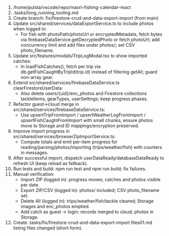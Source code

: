 1. /home/pulsta/vscode/repo/maori-fishing-calendar-react
2. .tasks/long_running_tooling.md
3. Create branch: fix/firestore-crud-and-data-export-import (from main)
4. Update src/shared/services/dataExportService.ts to include photos when logged in:
   - For fish with photoPath/photoUrl or encryptedMetadata, fetch bytes via firebaseDataService.getDecryptedPhoto or fetch photoUrl; add concurrency limit and add files under photos/; set CSV photo_filename.
5. Update src/features/modals/TripLogModal.tsx to show imported catches:
   - In loadFishCatches(), fetch per trip via db.getFishCaughtByTripId(trip.id) instead of filtering getAll; guard non-array gear.
6. Extend src/shared/services/firebaseDataService.ts clearFirestoreUserData:
   - Also delete users/{uid}/enc_photos and Firestore collections tackleItems, gearTypes, userSettings; keep progress phases.
7. Refactor guest→cloud merge in src/shared/services/firebaseDataService.ts:
   - Use upsertTripFromImport / upsertWeatherLogFromImport / upsertFishCaughtFromImport with small chunks; ensure photos move to Storage and ID mappings/encryption preserved.
8. Improve import progress in src/shared/services/browserZipImportService.ts:
   - Compute totals and emit per-item progress for reading/parsing/photos/importing (trips/weather/fish) with counters in messages.
9. After successful import, dispatch userDataReady/databaseDataReady to refresh UI (keep reload as fallback).
10. Run tests and build: npm run test and npm run build; fix failures.
11. Manual verification:
    - Import ZIP (logged in): progress moves; catches and photos visible per date.
    - Export ZIP/CSV (logged in): photos/ included; CSV photo_filename set.
    - Delete All (logged in): trips/weather/fish/tackle cleared; Storage images and enc_photos emptied.
    - Add catch as guest → login: records merged to cloud; photos in Storage.
12. Create .tasks/fix/firestore-crud-and-data-export-import.files01.md listing files changed (short form).
